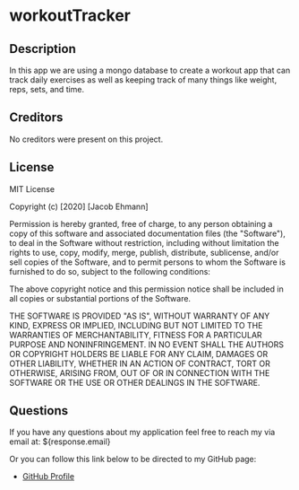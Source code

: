 # workoutTracker



## Description

In this app we are using a mongo database to create a workout app that can track daily exercises as well as keeping track of many things like weight, reps, sets, and time.



## Creditors

No creditors were present on this project.



## License


MIT License

Copyright (c) [2020] [Jacob Ehmann]

Permission is hereby granted, free of charge, to any person obtaining a copy
of this software and associated documentation files (the "Software"), to deal
in the Software without restriction, including without limitation the rights
to use, copy, modify, merge, publish, distribute, sublicense, and/or sell
copies of the Software, and to permit persons to whom the Software is
furnished to do so, subject to the following conditions:

The above copyright notice and this permission notice shall be included in all
copies or substantial portions of the Software.

THE SOFTWARE IS PROVIDED "AS IS", WITHOUT WARRANTY OF ANY KIND, EXPRESS OR
IMPLIED, INCLUDING BUT NOT LIMITED TO THE WARRANTIES OF MERCHANTABILITY,
FITNESS FOR A PARTICULAR PURPOSE AND NONINFRINGEMENT. IN NO EVENT SHALL THE
AUTHORS OR COPYRIGHT HOLDERS BE LIABLE FOR ANY CLAIM, DAMAGES OR OTHER
LIABILITY, WHETHER IN AN ACTION OF CONTRACT, TORT OR OTHERWISE, ARISING FROM,
OUT OF OR IN CONNECTION WITH THE SOFTWARE OR THE USE OR OTHER DEALINGS IN THE
SOFTWARE.



## Questions

If you have any questions about my application feel free to reach my via email at: ${response.email}

Or you can follow this link below to be directed to my GitHub page:
- [GitHub Profile](https://github.com/jakeehmann42)